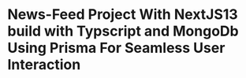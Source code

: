 # News-Feed Project With NextJS13 build with Typscript and MongoDb Using Prisma For Seamless User Interaction